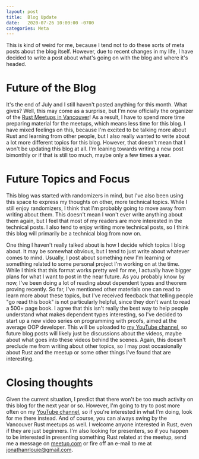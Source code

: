 ```yaml
---
layout: post
title:  Blog Update
date:   2020-07-26 10:00:00 -0700
categories: Meta
---
```


This is kind of weird for me, because I tend not to do these sorts of meta posts about the blog itself. However, due to recent changes in my life, I have decided to write a post about what\'s going on with the blog and where it\'s headed.

# Future of the Blog

It\'s the end of July and I still haven\'t posted anything for this month. What gives? Well, this may come as a surprise, but I\'m now officially the organizer of the [Rust Meetups in Vancouver](https://www.meetup.com/Vancouver-Rust/)! As a result, I have to spend more time preparing material for the meetups, which means less time for this blog. I have mixed feelings on this, because I\'m excited to be talking more about Rust and learning from other people, but I also really wanted to write about a lot more different topics for this blog. However, that doesn\'t mean that I won\'t be updating this blog at all. I\'m leaning towards writing a new post bimonthly or if that is still too much, maybe only a few times a year.

# Future Topics and Focus

This blog was started with randomizers in mind, but I\'ve also been using this space to express my thoughts on other, more technical topics. While I still enjoy randomizers, I think that I\'m probably going to move away from writing about them. This doesn\'t mean I won\'t ever write anything about them again, but I feel that most of my readers are more interested in the technical posts. I also tend to enjoy writing more technical posts, so I think this blog will primarily be a technical blog from now on.

One thing I haven\'t really talked about is how I decide which topics I blog about. It may be somewhat obvious, but I tend to just write about whatever comes to mind. Usually, I post about something new I\'m learning or something related to some personal project I\'m working on at the time. While I think that this format works pretty well for me, I actually have bigger plans for what I want to post in the near future. As you probably know by now, I\'ve been doing a lot of reading about dependent types and theorem proving recently. So far, I\'ve mentioned other materials one can read to learn more about these topics, but I\'ve received feedback that telling people \"go read this book\" is not particularly helpful, since they don\'t want to read a 500+ page book. I agree that this isn\'t really the best way to help people understand what makes dependent types interesting, so I\'ve decided to start up a new video series on programming with proofs, aimed at the average OOP developer. This will be uploaded to [my YouTube channel](https://www.youtube.com/channel/UCjQgvE-k654RiRCLXa7JQNw), so future blog posts will likely just be discussions about the videos, maybe about what goes into these videos behind the scenes. Again, this doesn\'t preclude me from writing about other topics, so I may post occasionally about Rust and the meetup or some other things I\'ve found that are interesting.

# Closing thoughts

Given the current situation, I predict that there won\'t be too much activity on this blog for the next year or so. However, I\'m going to try to post more often on my [YouTube channel](https://www.youtube.com/channel/UCjQgvE-k654RiRCLXa7JQNw), so if you\'re interested in what I\'m doing, look for me there instead. And of course, you can always swing by the Vancouver Rust meetups as well. I welcome anyone interested in Rust, even if they are just beginners. I\'m also looking for presenters, so if you happen to be interested in presenting something Rust related at the meetup, send me a message on [meetup.com](https://www.meetup.com/Vancouver-Rust/) or fire off an e-mail to me at jonathanrlouie@gmail.com.
